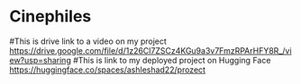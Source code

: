 # Cinephiles
#This is drive link to a video on my project
https://drive.google.com/file/d/1z26Cl7ZSCz4KGu9a3v7FmzRPArHFY8R_/view?usp=sharing
#This is link to my deployed project on Hugging Face
https://huggingface.co/spaces/ashleshad22/prozect
